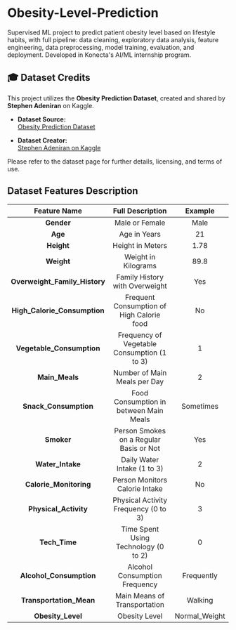 # Obesity-Level-Prediction

Supervised ML project to predict patient obesity level based on lifestyle habits, with full pipeline: data cleaning,
exploratory data analysis, feature engineering, data preprocessing, model training, evaluation, and deployment.
Developed in Konecta's AI/ML internship program.

## 🎓 Dataset Credits

This project utilizes the **Obesity Prediction Dataset**, created and shared by **Stephen Adeniran** on Kaggle.

- **Dataset Source:**  
  [Obesity Prediction Dataset](https://www.kaggle.com/datasets/adeniranstephen/obesity-prediction-dataset)

- **Dataset Creator:**  
  [Stephen Adeniran on Kaggle](https://www.kaggle.com/adeniranstephen/)

Please refer to the dataset page for further details, licensing, and terms of use.

## Dataset Features Description

|         Feature Name          |              Full Description               |    Example    |
|:-----------------------------:|:-------------------------------------------:|:-------------:|
|          **Gender**           |               Male or Female                |     Male      |
|            **Age**            |                Age in Years                 |      21       |
|          **Height**           |              Height in Meters               |     1.78      |
|          **Weight**           |             Weight in Kilograms             |     89.8      |
| **Overweight_Family_History** |       Family History with Overweight        |      Yes      |
| **High_Calorie_Consumption**  |  Frequent Consumption of High Calorie food  |      No       |
|   **Vegetable_Consumption**   | Frequency of Vegetable Consumption (1 to 3) |       1       |
|        **Main_Meals**         |        Number of Main Meals per Day         |       2       |
|     **Snack_Consumption**     |   Food Consumption in between Main Meals    |   Sometimes   |
|          **Smoker**           |   Person Smokes on a Regular Basis or Not   |      Yes      |
|       **Water_Intake**        |         Daily Water Intake (1 to 3)         |       2       |
|    **Calorie_Monitoring**     |       Person Monitors Calorie Intake        |      No       |
|     **Physical_Activity**     |    Physical Activity Frequency (0 to 3)     |       3       |
|         **Tech_Time**         |    Time Spent Using Technology (0 to 2)     |       0       |
|    **Alcohol_Consumption**    |        Alcohol Consumption Frequency        |  Frequently   |
|    **Transportation_Mean**    |        Main Means of Transportation         |    Walking    |
|       **Obesity_Level**       |                Obesity Level                | Normal_Weight |
